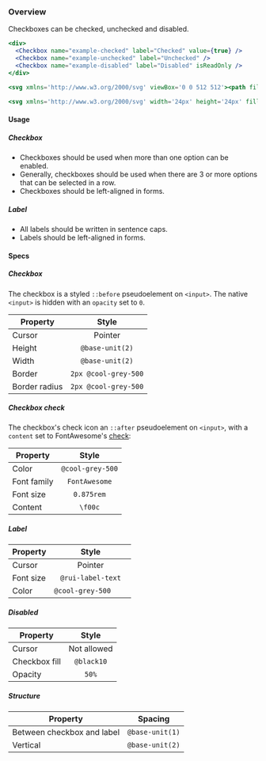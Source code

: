 ### Overview

Checkboxes can be checked, unchecked and disabled.

```jsx
<div>
  <Checkbox name="example-checked" label="Checked" value={true} />
  <Checkbox name="example-unchecked" label="Unchecked" />
  <Checkbox name="example-disabled" label="Disabled" isReadOnly />
</div>
```

```jsx
<svg xmlns='http://www.w3.org/2000/svg' viewBox='0 0 512 512'><path fill='black' d='M173.898 439.404l-166.4-166.4c-9.997-9.997-9.997-26.206 0-36.204l36.203-36.204c9.997-9.998 26.207-9.998 36.204 0L192 312.69 432.095 72.596c9.997-9.997 26.207-9.997 36.204 0l36.203 36.204c9.997 9.997 9.997 26.206 0 36.204l-294.4 294.401c-9.998 9.997-26.207 9.997-36.204-.001z'/></svg>
```

```jsx
<svg xmlns='http://www.w3.org/2000/svg' width='24px' height='24px' fill='black'><path d='M7.41,8.58L12,13.17L16.59,8.58L18,10L12,16L6,10L7.41,8.58Z' />
```

#### Usage

##### Checkbox

- Checkboxes should be used when more than one option can be enabled.
- Generally, checkboxes should be used when there are 3 or more options that can be selected in a row.
- Checkboxes should be left-aligned in forms.

##### Label

- All labels should be written in sentence caps.
- Labels should be left-aligned in forms.

#### Specs

##### Checkbox

The checkbox is a styled `::before` pseudoelement on `<input>`. The native `<input>` is hidden with an `opacity` set to `0`.

|Property     |Style               |
|-------------|:------------------:|
|Cursor       |Pointer             |
|Height       |`@base-unit(2)`     |
|Width        |`@base-unit(2)`     |
|Border       |`2px @cool-grey-500`|
|Border radius|`2px @cool-grey-500`|

##### Checkbox check

The checkbox's check icon an `::after` pseudoelement on `<input>`, with a `content` set to FontAwesome's [check](https://fontawesome.com/icons/check?style=solid): <i class="fas fa-check"></i>

|Property     |Style               |
|-------------|:------------------:|
|Color        |`@cool-grey-500`    |
|Font family  |`FontAwesome`       |
|Font size    |`0.875rem`          |
|Content      |`\f00c`             |

##### Label

|Property     |Style               |
|-------------|:------------------:|
|Cursor       |Pointer             |
|Font size    |`@rui-label-text`   |
|Color        |`@cool-grey-500    `|

##### Disabled

|Property      |Style               |
|--------------|:------------------:|
|Cursor        |Not allowed         |
|Checkbox fill |`@black10`          |
|Opacity       |`50%`               |

##### Structure

|Property                   |Spacing        |
|---------------------------|:-------------:|
|Between checkbox and label |`@base-unit(1)`|
|Vertical                   |`@base-unit(2)`|